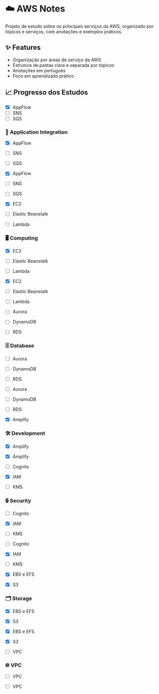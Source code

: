 # ☁️ AWS Notes

Projeto de estudo sobre os principais serviços da AWS, organizado por tópicos e serviços, com anotações e exemplos práticos.

## ✨ Features

- Organização por áreas de serviço da AWS
- Estrutura de pastas clara e separada por tópicos
- Anotações em português
- Foco em aprendizado prático

## 📈 Progresso dos Estudos

- [x] AppFlow
- [ ] SNS
- [ ] SQS

### 🔗 Application Integration
- [x] AppFlow
- [ ] SNS
- [ ] SQS
- [x] AppFlow
- [ ] SNS
- [ ] SQS

- [x] EC2
- [ ] Elastic Beanstalk
- [ ] Lambda

### 🖥️ Computing
- [x] EC2
- [ ] Elastic Beanstalk
- [ ] Lambda
- [x] EC2
- [ ] Elastic Beanstalk
- [ ] Lambda

- [ ] Aurora
- [ ] DynamoDB
- [ ] RDS

### 🗄️ Database
- [ ] Aurora
- [ ] DynamoDB
- [ ] RDS
- [ ] Aurora
- [ ] DynamoDB
- [ ] RDS

- [x] Amplify

### 🛠️ Development
- [x] Amplify
- [x] Amplify

- [ ] Cognito
- [x] IAM
- [ ] KMS

### 🔒 Security
- [ ] Cognito
- [x] IAM
- [ ] KMS
- [ ] Cognito
- [x] IAM
- [ ] KMS

- [x] EBS e EFS
- [x] S3

### 🗂️ Storage
- [x] EBS e EFS
- [x] S3
- [x] EBS e EFS
- [x] S3

- [ ] VPC

### 🌐 VPC
- [ ] VPC
- [ ] VPC


